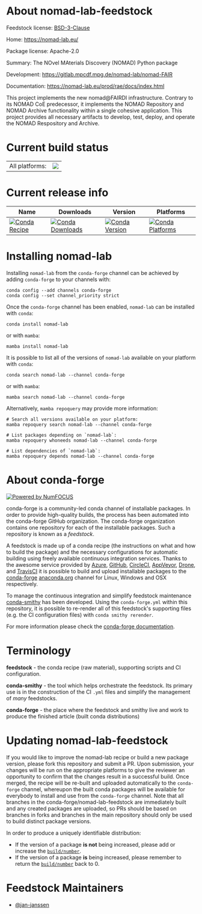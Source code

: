 About nomad-lab-feedstock
=========================

Feedstock license: [BSD-3-Clause](https://github.com/conda-forge/nomad-lab-feedstock/blob/main/LICENSE.txt)

Home: https://nomad-lab.eu/

Package license: Apache-2.0

Summary: The NOvel MAterials Discovery (NOMAD) Python package

Development: https://gitlab.mpcdf.mpg.de/nomad-lab/nomad-FAIR

Documentation: https://nomad-lab.eu/prod/rae/docs/index.html

This project implements the new nomad@FAIRDI infrastructure. Contrary
to its NOMAD CoE predecessor, it implements the NOMAD Repository and
NOMAD Archive functionality within a single cohesive application.
This project provides all necessary artifacts to develop, test,
deploy, and operate the NOMAD Respository and Archive.


Current build status
====================


<table><tr><td>All platforms:</td>
    <td>
      <a href="https://dev.azure.com/conda-forge/feedstock-builds/_build/latest?definitionId=12618&branchName=main">
        <img src="https://dev.azure.com/conda-forge/feedstock-builds/_apis/build/status/nomad-lab-feedstock?branchName=main">
      </a>
    </td>
  </tr>
</table>

Current release info
====================

| Name | Downloads | Version | Platforms |
| --- | --- | --- | --- |
| [![Conda Recipe](https://img.shields.io/badge/recipe-nomad--lab-green.svg)](https://anaconda.org/conda-forge/nomad-lab) | [![Conda Downloads](https://img.shields.io/conda/dn/conda-forge/nomad-lab.svg)](https://anaconda.org/conda-forge/nomad-lab) | [![Conda Version](https://img.shields.io/conda/vn/conda-forge/nomad-lab.svg)](https://anaconda.org/conda-forge/nomad-lab) | [![Conda Platforms](https://img.shields.io/conda/pn/conda-forge/nomad-lab.svg)](https://anaconda.org/conda-forge/nomad-lab) |

Installing nomad-lab
====================

Installing `nomad-lab` from the `conda-forge` channel can be achieved by adding `conda-forge` to your channels with:

```
conda config --add channels conda-forge
conda config --set channel_priority strict
```

Once the `conda-forge` channel has been enabled, `nomad-lab` can be installed with `conda`:

```
conda install nomad-lab
```

or with `mamba`:

```
mamba install nomad-lab
```

It is possible to list all of the versions of `nomad-lab` available on your platform with `conda`:

```
conda search nomad-lab --channel conda-forge
```

or with `mamba`:

```
mamba search nomad-lab --channel conda-forge
```

Alternatively, `mamba repoquery` may provide more information:

```
# Search all versions available on your platform:
mamba repoquery search nomad-lab --channel conda-forge

# List packages depending on `nomad-lab`:
mamba repoquery whoneeds nomad-lab --channel conda-forge

# List dependencies of `nomad-lab`:
mamba repoquery depends nomad-lab --channel conda-forge
```


About conda-forge
=================

[![Powered by
NumFOCUS](https://img.shields.io/badge/powered%20by-NumFOCUS-orange.svg?style=flat&colorA=E1523D&colorB=007D8A)](https://numfocus.org)

conda-forge is a community-led conda channel of installable packages.
In order to provide high-quality builds, the process has been automated into the
conda-forge GitHub organization. The conda-forge organization contains one repository
for each of the installable packages. Such a repository is known as a *feedstock*.

A feedstock is made up of a conda recipe (the instructions on what and how to build
the package) and the necessary configurations for automatic building using freely
available continuous integration services. Thanks to the awesome service provided by
[Azure](https://azure.microsoft.com/en-us/services/devops/), [GitHub](https://github.com/),
[CircleCI](https://circleci.com/), [AppVeyor](https://www.appveyor.com/),
[Drone](https://cloud.drone.io/welcome), and [TravisCI](https://travis-ci.com/)
it is possible to build and upload installable packages to the
[conda-forge](https://anaconda.org/conda-forge) [anaconda.org](https://anaconda.org/)
channel for Linux, Windows and OSX respectively.

To manage the continuous integration and simplify feedstock maintenance
[conda-smithy](https://github.com/conda-forge/conda-smithy) has been developed.
Using the ``conda-forge.yml`` within this repository, it is possible to re-render all of
this feedstock's supporting files (e.g. the CI configuration files) with ``conda smithy rerender``.

For more information please check the [conda-forge documentation](https://conda-forge.org/docs/).

Terminology
===========

**feedstock** - the conda recipe (raw material), supporting scripts and CI configuration.

**conda-smithy** - the tool which helps orchestrate the feedstock.
                   Its primary use is in the construction of the CI ``.yml`` files
                   and simplify the management of *many* feedstocks.

**conda-forge** - the place where the feedstock and smithy live and work to
                  produce the finished article (built conda distributions)


Updating nomad-lab-feedstock
============================

If you would like to improve the nomad-lab recipe or build a new
package version, please fork this repository and submit a PR. Upon submission,
your changes will be run on the appropriate platforms to give the reviewer an
opportunity to confirm that the changes result in a successful build. Once
merged, the recipe will be re-built and uploaded automatically to the
`conda-forge` channel, whereupon the built conda packages will be available for
everybody to install and use from the `conda-forge` channel.
Note that all branches in the conda-forge/nomad-lab-feedstock are
immediately built and any created packages are uploaded, so PRs should be based
on branches in forks and branches in the main repository should only be used to
build distinct package versions.

In order to produce a uniquely identifiable distribution:
 * If the version of a package **is not** being increased, please add or increase
   the [``build/number``](https://docs.conda.io/projects/conda-build/en/latest/resources/define-metadata.html#build-number-and-string).
 * If the version of a package **is** being increased, please remember to return
   the [``build/number``](https://docs.conda.io/projects/conda-build/en/latest/resources/define-metadata.html#build-number-and-string)
   back to 0.

Feedstock Maintainers
=====================

* [@jan-janssen](https://github.com/jan-janssen/)

